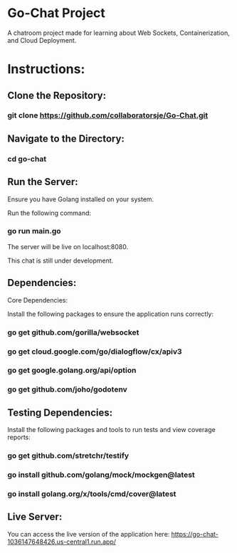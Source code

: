 # Go-Chat Project

A chatroom project made for learning about Web Sockets, Containerization, and Cloud Deployment.

# Instructions:

## Clone the Repository:

### git clone https://github.com/collaboratorsje/Go-Chat.git

## Navigate to the Directory:

### cd go-chat

## Run the Server:

Ensure you have Golang installed on your system.

Run the following command:

### go run main.go

The server will be live on localhost:8080.

This chat is still under development.

## Dependencies:

Core Dependencies:

Install the following packages to ensure the application runs correctly:

### go get github.com/gorilla/websocket
### go get cloud.google.com/go/dialogflow/cx/apiv3
### go get google.golang.org/api/option
### go get github.com/joho/godotenv

## Testing Dependencies:

Install the following packages and tools to run tests and view coverage reports:

### go get github.com/stretchr/testify
### go install github.com/golang/mock/mockgen@latest
### go install golang.org/x/tools/cmd/cover@latest

## Live Server:

You can access the live version of the application here:
https://go-chat-1036147648426.us-central1.run.app/